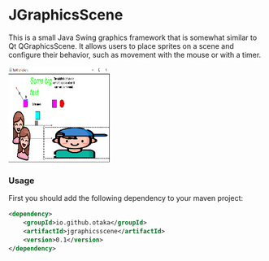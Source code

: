 # JGraphicsScene

This is a small Java Swing graphics framework that is somewhat similar to Qt QGraphicsScene. 
It allows users to place sprites on a scene and configure their behavior, such as movement with the mouse or with a
timer.

<p>
  <img src="https://raw.githubusercontent.com/Otaka/JGraphicsScene/master/readme_res/showcase.png" alt="Small demo" width="199" height="189" />
</p>

### Usage
First you should add the following dependency to your maven project:
```xml
<dependency>
    <groupId>io.github.otaka</groupId>
    <artifactId>jgraphicsscene</artifactId>
    <version>0.1</version>
</dependency>
```